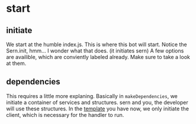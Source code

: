 # start

## initiate
We start at the humble index.js. This is where this bot will start. Notice the Sern.init, hmm... I wonder what that does. (it initiates sern)
A few options are availible, which are conviently labeled already. Make sure to take a look at them.

## dependencies
This requires a little more explaning. Basically in `makeDependencies`, we initiate a container of services and structures. sern and you, the developer will use these structures. In the [template](../04-setting-up-bot/create-bot) you have now, we only initiate the client, which is necessary for the handler to run.

